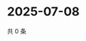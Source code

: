 # 2025-07-08

共 0 条

<!-- BEGIN ZHIHUVIDEO -->
<!-- 最后更新时间 Tue Jul 08 2025 22:11:58 GMT+0800 (China Standard Time) -->

<!-- END ZHIHUVIDEO -->
